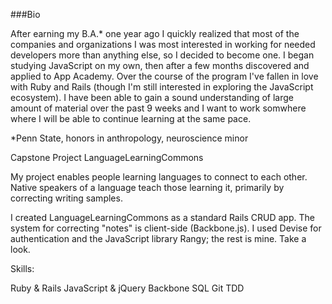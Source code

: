 ###Bio

After earning my B.A.* one year ago I quickly realized that most of the companies and organizations I was most interested in working for needed developers more than anything else, so I decided to become one. I began studying JavaScript on my own, then after a few months discovered and applied to App Academy. Over the course of the program I've fallen in love with Ruby and Rails (though I'm still interested in exploring the JavaScript ecosystem). I have been able to gain a sound understanding of large amount of material over the past 9 weeks and I want to work somwhere where I will be able to continue learning at the same pace.

*Penn State, honors in anthropology, neuroscience minor

Capstone Project
LanguageLearningCommons

My project enables people learning languages to connect to each other. Native speakers of a language teach those learning it, primarily by correcting writing samples.

I created LanguageLearningCommons as a standard Rails CRUD app. The system for correcting "notes" is client-side (Backbone.js). I used Devise for authentication and the JavaScript library Rangy; the rest is mine. Take a look.

Skills:

Ruby & Rails
JavaScript & jQuery
Backbone
SQL
Git
TDD